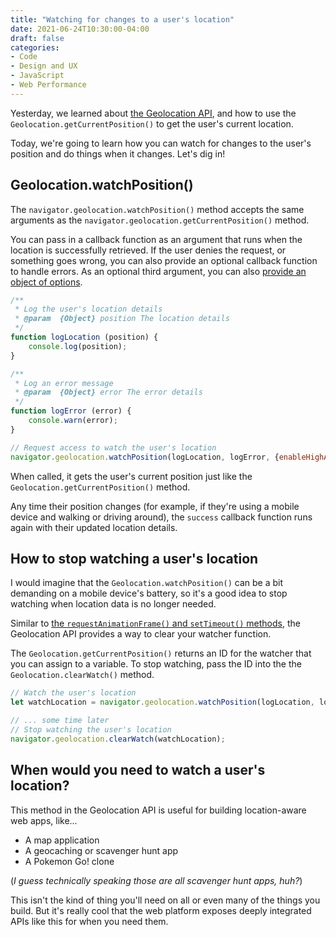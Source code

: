 ```yaml
---
title: "Watching for changes to a user's location"
date: 2021-06-24T10:30:00-04:00
draft: false
categories:
- Code
- Design and UX
- JavaScript
- Web Performance
---
```


Yesterday, we learned about [the Geolocation API](/the-geolocation-api/), and how to use the `Geolocation.getCurrentPosition()` to get the user's current location.

Today, we're going to learn how you can watch for changes to the user's position and do things when it changes. Let's dig in!

## Geolocation.watchPosition()

The `navigator.geolocation.watchPosition()` method accepts the same arguments as the `navigator.geolocation.getCurrentPosition()` method.

You can pass in a callback function as an argument that runs when the location is successfully retrieved. If the user denies the request, or something goes wrong, you can also provide an optional callback function to handle errors. As an optional third argument, you can also [provide an object of options](/the-geolocation-api/#geolocation-options).

```js
/**
 * Log the user's location details
 * @param  {Object} position The location details
 */
function logLocation (position) {
	console.log(position);
}

/**
 * Log an error message
 * @param  {Object} error The error details
 */
function logError (error) {
	console.warn(error);
}

// Request access to watch the user's location
navigator.geolocation.watchPosition(logLocation, logError, {enableHighAccuracy: true});
```

When called, it gets the user's current position just like the `Geolocation.getCurrentPosition()` method.

Any time their position changes (for example, if they're using a mobile device and walking or driving around), the `success` callback function runs again with their updated location details.

## How to stop watching a user's location

I would imagine that the `Geolocation.watchPosition()` can be a bit demanding on a mobile device's battery, so it's a good idea to stop watching when location data is no longer needed.

Similar to [the `requestAnimationFrame()` and `setTimeout()` methods](/how-to-use-requestanimationframe-with-vanilla-js/), the Geolocation API provides a way to clear your watcher function.

The `Geolocation.getCurrentPosition()` returns an ID for the watcher that you can assign to a variable. To stop watching, pass the ID into the the `Geolocation.clearWatch()` method.

```js
// Watch the user's location
let watchLocation = navigator.geolocation.watchPosition(logLocation, logError, {enableHighAccuracy: true});

// ... some time later
// Stop watching the user's location
navigator.geolocation.clearWatch(watchLocation);
```

## When would you need to watch a user's location?

This method in the Geolocation API is useful for building location-aware web apps, like...

- A map application
- A geocaching or scavenger hunt app
- A Pokemon Go! clone

(_I guess technically speaking those are all scavenger hunt apps, huh?_)

This isn't the kind of thing you'll need on all or even many of the things you build. But it's really cool that the web platform exposes deeply integrated APIs like this for when you need them.